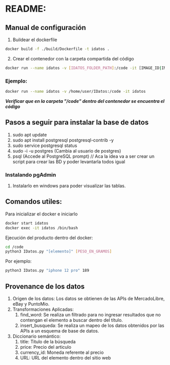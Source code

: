 # README:

## Manual de configuración

1. Buildear el dockerfile
```sh
docker build -f ./build/Dockerfile -t idatos .
```
2. Crear el contenedor con la carpeta compartida del código
```sh
docker run --name idatos -v [IDATOS_FOLDER_PATH]:/code -it [IMAGE_ID|IMAGE_NAME]
```

### Ejemplo:
```sh
docker run --name idatos -v /home/user/IDatos:/code -it idatos
```

***Verificar que en la carpeta "/code" dentro del contenedor se encuentra el código***

## Pasos a seguir para instalar la base de datos

1. sudo apt update
2. sudo apt install postgresql postgresql-contrib -y
3. sudo service postgresql status
4. sudo -i -u postgres (Cambia al usuario de postgres)
5. psql (Accede al PostgreSQL prompt) // Aca la idea va a ser crear un script para crear las BD y poder levantarla todos igual

### Instalando pgAdmin

1. Instalarlo en windows para poder visualizar las tablas.

## Comandos utiles:

Para inicializar el docker e iniciarlo
```sh
docker start idatos
docker exec -it idatos /bin/bash
```

Ejecución del producto dentro del docker:

```sh
cd /code
python3 IDatos.py "[elemento]" [PESO_EN_GRAMOS]
```
Por ejemplo:
```sh
python3 IDatos.py "iphone 12 pro" 189
```

## Provenance de los datos

1. Origen de los datos: Los datos se obtienen de las APIs de MercadoLibre, eBay y PuntoMio.
2. Transformaciones Aplicadas:
   1. find_word: Se realiza un filtrado para no ingresar resultados que no contengan el elemento a buscar dentro del título.
   2. insert_busqueda: Se realiza un mapeo de los datos obtenidos por las APIs a un esquema de base de datos.
3. Diccionario semántico:
   1. title: Titulo de la búsqueda
   2. price: Precio del articulo
   3. currency_id: Moneda referente al precio
   4. URL: URL del elemento dentro del sitio web